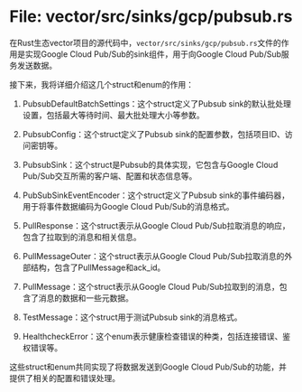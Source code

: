 # File: vector/src/sinks/gcp/pubsub.rs

在Rust生态vector项目的源代码中，`vector/src/sinks/gcp/pubsub.rs`文件的作用是实现Google Cloud Pub/Sub的sink组件，用于向Google Cloud Pub/Sub服务发送数据。

接下来，我将详细介绍这几个struct和enum的作用：

1. PubsubDefaultBatchSettings：这个struct定义了Pubsub sink的默认批处理设置，包括最大等待时间、最大批处理大小等参数。

2. PubsubConfig：这个struct定义了Pubsub sink的配置参数，包括项目ID、访问密钥等。

3. PubsubSink：这个struct是Pubsub的具体实现，它包含与Google Cloud Pub/Sub交互所需的客户端、配置和状态信息等。

4. PubSubSinkEventEncoder：这个struct定义了Pubsub sink的事件编码器，用于将事件数据编码为Google Cloud Pub/Sub的消息格式。

5. PullResponse：这个struct表示从Google Cloud Pub/Sub拉取消息的响应，包含了拉取到的消息和相关信息。

6. PullMessageOuter：这个struct表示从Google Cloud Pub/Sub拉取消息的外部结构，包含了PullMessage和ack_id。

7. PullMessage：这个struct表示从Google Cloud Pub/Sub拉取到的消息，包含了消息的数据和一些元数据。

8. TestMessage：这个struct用于测试Pubsub sink的消息格式。

9. HealthcheckError：这个enum表示健康检查错误的种类，包括连接错误、鉴权错误等。

这些struct和enum共同实现了将数据发送到Google Cloud Pub/Sub的功能，并提供了相关的配置和错误处理。

